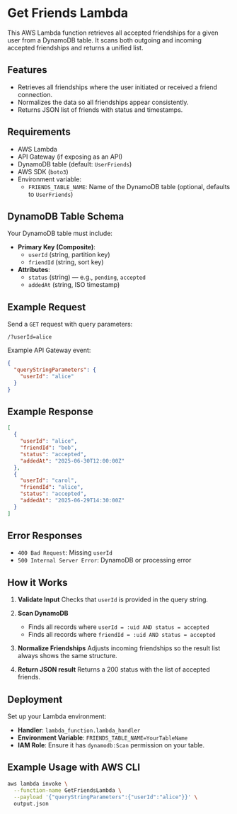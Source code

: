 # Get Friends Lambda

This AWS Lambda function retrieves all accepted friendships for a given user from a DynamoDB table. It scans both outgoing and incoming accepted friendships and returns a unified list.

## Features

- Retrieves all friendships where the user initiated or received a friend connection.
- Normalizes the data so all friendships appear consistently.
- Returns JSON list of friends with status and timestamps.

## Requirements

- AWS Lambda
- API Gateway (if exposing as an API)
- DynamoDB table (default: `UserFriends`)
- AWS SDK (`boto3`)
- Environment variable:
    - `FRIENDS_TABLE_NAME`: Name of the DynamoDB table (optional, defaults to `UserFriends`)

## DynamoDB Table Schema

Your DynamoDB table must include:

- **Primary Key (Composite)**:
    - `userId` (string, partition key)
    - `friendId` (string, sort key)
- **Attributes**:
    - `status` (string) — e.g., `pending`, `accepted`
    - `addedAt` (string, ISO timestamp)

## Example Request

Send a `GET` request with query parameters:

```
/?userId=alice
```

Example API Gateway event:

```json
{
  "queryStringParameters": {
    "userId": "alice"
  }
}
```

## Example Response

```json
[
  {
    "userId": "alice",
    "friendId": "bob",
    "status": "accepted",
    "addedAt": "2025-06-30T12:00:00Z"
  },
  {
    "userId": "carol",
    "friendId": "alice",
    "status": "accepted",
    "addedAt": "2025-06-29T14:30:00Z"
  }
]
```

## Error Responses

- `400 Bad Request`: Missing `userId`
- `500 Internal Server Error`: DynamoDB or processing error

## How it Works

1. **Validate Input**
   Checks that `userId` is provided in the query string.

2. **Scan DynamoDB**
    - Finds all records where `userId = :uid AND status = accepted`
    - Finds all records where `friendId = :uid AND status = accepted`

3. **Normalize Friendships**
   Adjusts incoming friendships so the result list always shows the same structure.

4. **Return JSON result**
   Returns a 200 status with the list of accepted friends.

## Deployment

Set up your Lambda environment:

- **Handler**: `lambda_function.lambda_handler`
- **Environment Variable**: `FRIENDS_TABLE_NAME=YourTableName`
- **IAM Role**: Ensure it has `dynamodb:Scan` permission on your table.

## Example Usage with AWS CLI

```bash
aws lambda invoke \
  --function-name GetFriendsLambda \
  --payload '{"queryStringParameters":{"userId":"alice"}}' \
  output.json
```
